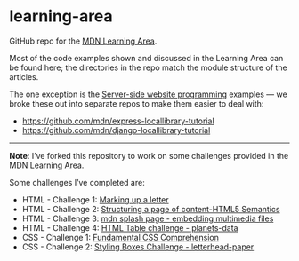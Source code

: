 # learning-area
GitHub repo for the [MDN Learning Area](https://developer.mozilla.org/en-US/Learn).

Most of the code examples shown and discussed in the Learning Area can be found here; the directories in the repo match the module structure of the articles.

The one exception is the [Server-side website programming](https://developer.mozilla.org/en-US/docs/Learn/Server-side) examples — we broke these out into separate repos to make them easier to deal with:

* https://github.com/mdn/express-locallibrary-tutorial
* https://github.com/mdn/django-locallibrary-tutorial

--- 
**Note**: I’ve forked this repository to work on some challenges provided in the MDN Learning Area. 

Some challenges I’ve completed are: 
- HTML - Challenge 1: [Marking up a letter](html/introduction-to-html/marking-up-a-letter-start/index.html)
- HTML - Challenge 2: [Structuring a page of content-HTML5 Semantics](\html\introduction-to-html\structuring-a-page-of-content-start\index.html)
- HTML - Challenge 3: [mdn splash page - embedding multimedia files](html\multimedia-and-embedding\mdn-splash-page-start\index.html)
- HTML - Challenge 4: [HTML Table challenge - planets-data](html\tables\assessment-start\index.html)
- CSS - Challenge 1: [Fundamental CSS Comprehension](css\introduction-to-css\fundamental-css-comprehension\style.css)
- CSS - Challenge 2: [Styling Boxes Challenge - letterhead-paper](css/styling-boxes/letterheader-paper-taufik/)